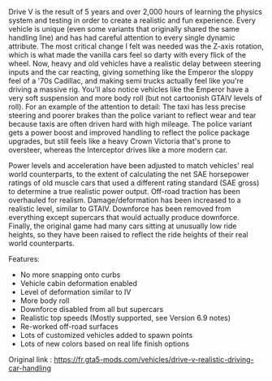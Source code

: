 Drive V is the result of 5 years and over 2,000 hours of learning the physics system and testing in order to create a realistic and fun experience. Every vehicle is unique (even some variants that originally shared the same handling line) and has had careful attention to every single dynamic attribute. The most critical change I felt was needed was the Z-axis rotation, which is what made the vanilla cars feel so darty with every flick of the wheel. Now, heavy and old vehicles have a realistic delay between steering inputs and the car reacting, giving something like the Emperor the sloppy feel of a '70s Cadillac, and making semi trucks actually feel like you're driving a massive rig. You'll also notice vehicles like the Emperor have a very soft suspension and more body roll (but not cartoonish GTAIV levels of roll). For an example of the attention to detail: The taxi has less precise steering and poorer brakes than the police variant to reflect wear and tear because taxis are often driven hard with high mileage. The police variant gets a power boost and improved handling to reflect the police package upgrades, but still feels like a heavy Crown Victoria that's prone to oversteer, whereas the Interceptor drives like a more modern car.

Power levels and acceleration have been adjusted to match vehicles' real world counterparts, to the extent of calculating the net SAE horsepower ratings of old muscle cars that used a different rating standard (SAE gross) to determine a true realistic power output. Off-road traction has been overhauled for realism. Damage/deformation has been increased to a realistic level, similar to GTAIV. Downforce has been removed from everything except supercars that would actually produce downforce. Finally, the original game had many cars sitting at unusually low ride heights, so they have been raised to reflect the ride heights of their real world counterparts.

Features:
- No more snapping onto curbs
- Vehicle cabin deformation enabled
- Level of deformation similar to IV
- More body roll
- Downforce disabled from all but supercars
- Realistic top speeds (Mostly supported, see Version 6.9 notes)
- Re-worked off-road surfaces
- Lots of customized vehicles added to spawn points
- Lots of new colors based on real life finish options 

Original link : 
https://fr.gta5-mods.com/vehicles/drive-v-realistic-driving-car-handling
